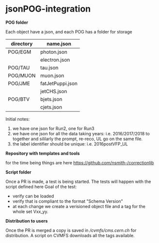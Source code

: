 # jsonPOG-integration


**POG folder**

Each object have a json, and each POG has a folder for storage

| directory  | name.json |
| -------- | ----------|
| POG/EGM  | photon.json |
|          | electron.json |
| POG/TAU  | tau.json |
| POG/MUON | muon.json |
| POG/JME  | fatJetPuppi.json |
|          | jetCHS.json |
| POG/BTV  | bjets.json |
|          | cjets.json |

Initial notes: 
1. we have one json for Run2, one for Run3
2. we have one json for all the data taking years: i.e. 2016/2017/2018 to together and sililarly the prompt, re-reco, UL go on the same file.
3. the label identifier should be unique: i.e. 2016postVFP_UL


**Repository with templates and tools**

for the time being things are here
https://github.com/nsmith-/correctionlib


**Script folder**

Once a PR is made, a test is being started.
The tests will happen with the script defined here
Goal of the test:
* verify can be loaded
* verify that is compliant to the format "Schema Version" 
* at each change we create a verisioned object file and a tag for the whole set Vxx_yy.

**Distribution to users**


Once the PR is merged a copy is saved in */cvmfs/cms.cern.ch* for distribution.
A script on CVMFS downloads all the tags available.





